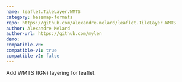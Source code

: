 ```yaml
---
name: leaflet.TileLayer.WMTS
category: basemap-formats
repo: https://github.com/alexandre-melard/leaflet.TileLayer.WMTS
author: Alexandre Melard
author-url: https://github.com/mylen
demo: 
compatible-v0:
compatible-v1: true
compatible-v2: false
---
```


Add WMTS (IGN) layering for leaflet.
